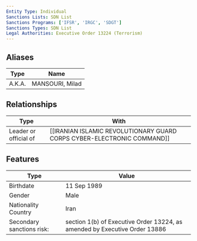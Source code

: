 ```yaml
---
Entity Type: Individual
Sanctions Lists: SDN List
Sanctions Programs: ['IFSR', 'IRGC', 'SDGT']
Sanctions Types: SDN List
Legal Authorities: Executive Order 13224 (Terrorism)
---
```


## Aliases
| Type  | Name      | 
|-------|-----------|
| A.K.A. | MANSOURI, Milad |

## Relationships
| Type  | With      | 
|-------|-----------|
| Leader or official of | [[IRANIAN ISLAMIC REVOLUTIONARY GUARD CORPS CYBER-ELECTRONIC COMMAND]] |

## Features
| Type  | Value      |
|-------|------------|
| Birthdate | 11 Sep 1989 |
| Gender | Male |
| Nationality Country | Iran |
| Secondary sanctions risk: | section 1(b) of Executive Order 13224, as amended by Executive Order 13886 |
